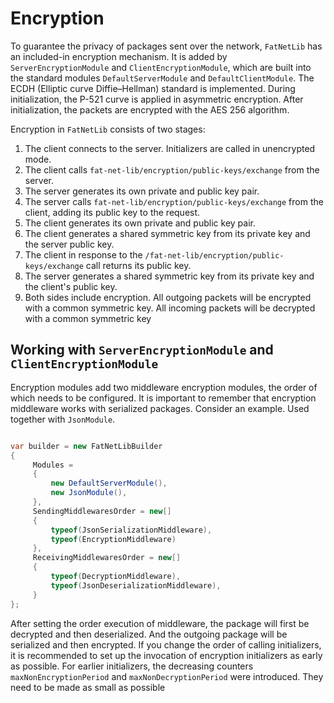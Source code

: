 ﻿# Encryption

To guarantee the privacy of packages sent over the network, `FatNetLib` has an included-in encryption mechanism.
It is added by `ServerEncryptionModule` and `ClientEncryptionModule`, which are built into the standard
modules `DefaultServerModule` and `DefaultClientModule`.
The ECDH (Elliptic curve Diffie–Hellman) standard is implemented.
During initialization, the P-521 curve is applied in asymmetric encryption.
After initialization, the packets are encrypted with the AES 256 algorithm.

Encryption in `FatNetLib` consists of two stages:

1. The client connects to the server. Initializers are called in unencrypted mode.
2. The client calls `fat-net-lib/encryption/public-keys/exchange` from the server.
3. The server generates its own private and public key pair.
4. The server calls `fat-net-lib/encryption/public-keys/exchange` from the client, adding its public key to the request.
5. The client generates its own private and public key pair.
6. The client generates a shared symmetric key from its private key and the server public key.
7. The client in response to the `/fat-net-lib/encryption/public-keys/exchange` call returns its public key.
8. The server generates a shared symmetric key from its private key and the client's public key.
9. Both sides include encryption.
   All outgoing packets will be encrypted with a common symmetric key.
   All incoming packets will be decrypted with a common symmetric key

## Working with `ServerEncryptionModule` and `ClientEncryptionModule`

Encryption modules add two middleware encryption modules, the order of which needs to be configured. It is important to
remember that encryption middleware works with serialized packages. Consider an example. Used together
with `JsonModule`.

```c#

var builder = new FatNetLibBuilder
{
     Modules =
     {
         new DefaultServerModule(),
         new JsonModule(),
     },
     SendingMiddlewaresOrder = new[]
     {
         typeof(JsonSerializationMiddleware),
         typeof(EncryptionMiddleware)
     },
     ReceivingMiddlewaresOrder = new[]
     {
         typeof(DecryptionMiddleware),
         typeof(JsonDeserializationMiddleware),
     }
};
```

After setting the order execution of middleware, the package will first be decrypted and then deserialized.
And the outgoing package will be serialized and then encrypted.
If you change the order of calling initializers, 
it is recommended to set up the invocation of encryption initializers as early as possible.
For earlier initializers, the decreasing counters `maxNonEncryptionPeriod` and `maxNonDecryptionPeriod` were introduced. 
They need to be made as small as possible